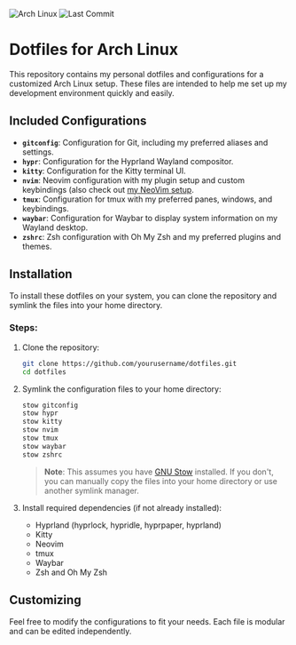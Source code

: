![Arch Linux](https://img.shields.io/badge/Arch%20Linux-1f76b3?style=for-the-badge&logo=archlinux)
![Last Commit](https://img.shields.io/github/last-commit/DerekCorniello/dotfiles?style=for-the-badge)

# Dotfiles for Arch Linux

This repository contains my personal dotfiles and configurations for a customized Arch Linux setup. These files are intended to help me set up my development environment quickly and easily.

## Included Configurations

- **`gitconfig`**: Configuration for Git, including my preferred aliases and settings.
- **`hypr`**: Configuration for the Hyprland Wayland compositor.
- **`kitty`**: Configuration for the Kitty terminal UI.
- **`nvim`**: Neovim configuration with my plugin setup and custom keybindings (also check out [my NeoVim setup](https://www.github.com/DerekCorniello/NeoVim-Setup).
- **`tmux`**: Configuration for tmux with my preferred panes, windows, and keybindings.
- **`waybar`**: Configuration for Waybar to display system information on my Wayland desktop.
- **`zshrc`**: Zsh configuration with Oh My Zsh and my preferred plugins and themes.

## Installation

To install these dotfiles on your system, you can clone the repository and symlink the files into your home directory.

### Steps:

1. Clone the repository:

   ```bash
   git clone https://github.com/yourusername/dotfiles.git
   cd dotfiles
   ```

2. Symlink the configuration files to your home directory:

   ```bash
   stow gitconfig
   stow hypr
   stow kitty
   stow nvim
   stow tmux
   stow waybar
   stow zshrc
   ```

   > **Note**: This assumes you have [GNU Stow](https://www.gnu.org/software/stow/) installed. If you don't, you can manually copy the files into your home directory or use another symlink manager.

3. Install required dependencies (if not already installed):

   - Hyprland (hyprlock, hypridle, hyprpaper, hyprland)
   - Kitty
   - Neovim
   - tmux
   - Waybar
   - Zsh and Oh My Zsh

## Customizing

Feel free to modify the configurations to fit your needs. Each file is modular and can be edited independently.

